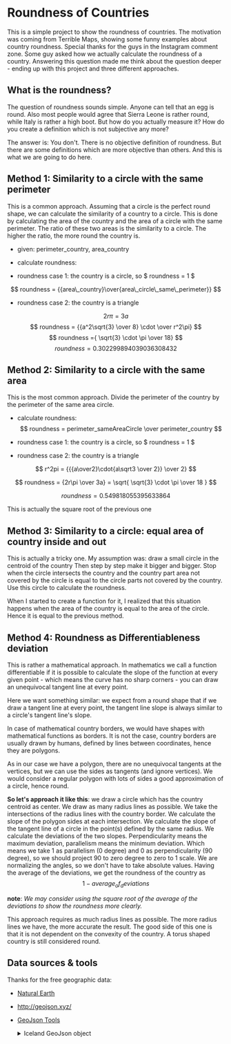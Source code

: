 # Roundness of Countries

This is a simple project to show the roundness of countries. The motivation was coming from Terrible Maps, showing some funny examples about country roundness. Special thanks for the guys in the Instagram comment zone. Some guy asked how we actually calculate the roundness of a country. Answering this question made me think about the question deeper - ending up with this project and three different approaches.

## What is the roundness?

The question of roundness sounds simple. Anyone can tell that an egg is round. Also most people would agree that Sierra Leone is rather round, while Italy is rather a high boot. But how do you actually measure it? How do you create a definition which is not subjective any more?

The answer is: You don't. There is no objective definition of roundness. But there are some definitions which are more objective than others. And this is what we are going to do here.

## Method 1: Similarity to a circle with the same perimeter

This is a common approach. Assuming that a circle is the perfect round shape, we can calculate the similarity of a country to a circle. This is done by calculating the area of the country and the area of a circle with the same perimeter. The ratio of these two areas is the similarity to a circle. The higher the ratio, the more round the country is.

- given: perimeter_country, area_country
- calculate roundness:

- roundness case 1: the country is a circle, so $ roundness = 1 $

$$ roundness = {{area\_country}\over{area\_circle\_same\_perimeter}} $$

- roundness case 2: the country is a triangle

$$ 2r\pi = 3a $$
$$ roundness = {{a^2\sqrt{3} \over 8} \cdot \over r^2\pi} $$
$$ roundness ={ \sqrt{3} \cdot \pi \over 18} $$
$$ roundness = 0.302299894039036308432 $$

## Method 2: Similarity to a circle with the same area

This is the most common approach. Divide the perimeter of the country by the perimeter of the same area circle.

- calculate roundness:
  $$ roundness = perimeter_sameAreaCircle \over perimeter_country $$

- roundness case 1: the country is a circle, so $ roundness = 1 $

- roundness case 2: the country is a triangle

$$ r^2pi = {{{a\over2}\cdot{a\sqrt3 \over 2}} \over 2} $$

$$ roundness = {2r\pi \over 3a} = \sqrt{ \sqrt{3} \cdot \pi \over 18 } $$

$$ roundness = 0.549818055395633864 $$

This is actually the square root of the previous one

## Method 3: Similarity to a circle: equal area of country inside and out

This is actually a tricky one. My assumption was: draw a small circle in the centroid of the country Then step by step make it bigger and bigger. Stop when the circle intersects the country and the country part area not covered by the circle is equal to the circle parts not covered by the country. Use this circle to calculate the roundness.

When I started to create a function for it, I realized that this situation happens when the area of the country is equal to the area of the circle.
Hence it is equal to the previous method.

## Method 4: Roundness as Differentiableness deviation

This is rather a mathematical approach. In mathematics we call a function differentiable if it is possible to calculate the slope of the function at every given point - which means the curve has no sharp corners - you can draw an unequivocal tangent line at every point.

Here we want something similar: we expect from a round shape that if we draw a tangent line at every point, the tangent line slope is always similar to a circle's tangent line's slope.

In case of mathematical country borders, we would have shapes with mathematical functions as borders. It is not the case, country borders are usually drawn by humans, defined by lines between coordinates, hence they are polygons.

As in our case we have a polygon, there are no unequivocal tangents at the vertices, but we can use the sides as tangents (and ignore vertices). We would consider a regular polygon with lots of sides a good approximation of a circle, hence round.

**So let's approach it like this**: we draw a circle which has the country centroid as center. We draw as many radius lines as possible. We take the intersections of the radius lines with the country border. We calculate the slope of the polygon sides at each intersection. We calculate the slope of the tangent line of a circle in the point(s) defined by the same radius. We calculate the deviations of the two slopes. Perpendicularity means the maximum deviation, parallelism means the minimum deviation. Which means we take 1 as parallelism (0 degree) and 0 as perpendicularity (90 degree), so we should project 90 to zero degree to zero to 1 scale. We are normalizing the angles, so we don't have to take absolute values. Having the average of the deviations, we get the roundness of the country as
$$ 1 - average_of_deviations $$

**note**: _We may consider using the square root of the average of the deviations to show the roundness more clearly._

This approach requires as much radius lines as possible. The more radius lines we have, the more accurate the result. The good side of this one is that it is not dependent on the convexity of the country. A torus shaped country is still considered round.

## Data sources & tools

Thanks for the free geographic data:

- [Natural Earth](https://www.naturalearthdata.com/downloads/10m-cultural-vectors/10m-admin-0-countries/)
- <http://geojson.xyz/>
- [GeoJson Tools](https://geojson.tools/)

  <details>
  <summary>
  Iceland GeoJson object
  </summary>

  Copy this one into the GeoJson tools to see the result.

  ```json
  {
    "type": "Feature",
    "properties": {
      "scalerank": 1,
      "labelrank": 3,
      "sovereignt": "Iceland",
      "sov_a3": "ISL",
      "adm0_dif": 0,
      "level": 2,
      "type": "Sovereign country",
      "admin": "Iceland",
      "adm0_a3": "ISL",
      "geou_dif": 0,
      "geounit": "Iceland",
      "gu_a3": "ISL",
      "su_dif": 0,
      "subunit": "Iceland",
      "su_a3": "ISL",
      "brk_diff": 0,
      "name": "Iceland",
      "name_long": "Iceland",
      "brk_a3": "ISL",
      "brk_name": "Iceland",
      "brk_group": null,
      "abbrev": "Iceland",
      "postal": "IS",
      "formal_en": "Republic of Iceland",
      "formal_fr": null,
      "note_adm0": null,
      "note_brk": null,
      "name_sort": "Iceland",
      "name_alt": null,
      "mapcolor7": 1,
      "mapcolor8": 4,
      "mapcolor9": 4,
      "mapcolor13": 9,
      "pop_est": 306694,
      "gdp_md_est": 12710,
      "pop_year": -99,
      "lastcensus": -99,
      "gdp_year": -99,
      "economy": "2. Developed region: nonG7",
      "income_grp": "1. High income: OECD",
      "wikipedia": -99,
      "fips_10": null,
      "iso_a2": "IS",
      "iso_a3": "ISL",
      "iso_n3": "352",
      "un_a3": "352",
      "wb_a2": "IS",
      "wb_a3": "ISL",
      "woe_id": -99,
      "adm0_a3_is": "ISL",
      "adm0_a3_us": "ISL",
      "adm0_a3_un": -99,
      "adm0_a3_wb": -99,
      "continent": "Europe",
      "region_un": "Europe",
      "subregion": "Northern Europe",
      "region_wb": "Europe & Central Asia",
      "name_len": 7,
      "long_len": 7,
      "abbrev_len": 7,
      "tiny": -99,
      "homepart": 1,
      "featureclass": "Admin-0 country"
    },
    "geometry": {
      "type": "Polygon",
      "coordinates": [
        [
          [-14.508695441129234, 66.45589223903143],
          [-14.739637417041607, 65.8087482774403],
          [-13.60973222497981, 65.12667104761987],
          [-14.909833746794902, 64.36408193628868],
          [-17.794438035543422, 63.678749091233854],
          [-18.656245896874992, 63.49638296167582],
          [-19.97275468594276, 63.64363495549153],
          [-22.762971971110158, 63.960178941495386],
          [-21.778484259517683, 64.40211579045551],
          [-23.95504391121911, 64.8911298692335],
          [-22.184402635170358, 65.0849681667603],
          [-22.227423265053332, 65.37859365504274],
          [-24.326184047939336, 65.61118927678847],
          [-23.65051469572309, 66.26251902939522],
          [-22.134922451250887, 66.41046865504687],
          [-20.57628373867955, 65.73211212835143],
          [-19.05684160000159, 66.27660085719477],
          [-17.79862382655905, 65.99385325790978],
          [-16.167818976292125, 66.52679230413587],
          [-14.508695441129234, 66.45589223903143]
        ]
      ]
    }
  }
  ```

  </details>
